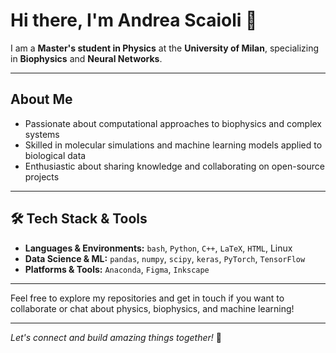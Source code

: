 # Hi there, I'm Andrea Scaioli 👋

I am a **Master's student in Physics** at the **University of Milan**, specializing in **Biophysics** and **Neural Networks**.

---

## About Me

- Passionate about computational approaches to biophysics and complex systems
- Skilled in molecular simulations and machine learning models applied to biological data
- Enthusiastic about sharing knowledge and collaborating on open-source projects

---

## 🛠️ Tech Stack & Tools

- **Languages & Environments:** `bash`, `Python`, `C++`, `LaTeX`, `HTML`, Linux
- **Data Science & ML:** `pandas`, `numpy`, `scipy`, `keras`, `PyTorch`, `TensorFlow`
- **Platforms & Tools:** `Anaconda`, `Figma`, `Inkscape`

---

Feel free to explore my repositories and get in touch if you want to collaborate or chat about physics, biophysics, and machine learning!

---

*Let's connect and build amazing things together!* 🚀

